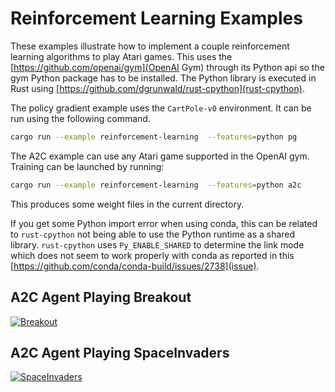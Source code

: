 # Reinforcement Learning Examples

These examples illustrate how to implement a couple reinforcement learning
algorithms to play Atari games.
This uses the [https://github.com/openai/gym](OpenAI Gym) through its Python
api so the gym Python package has to be installed.
The Python library is executed in Rust using
[https://github.com/dgrunwald/rust-cpython](rust-cpython).

The policy gradient example uses the `CartPole-v0` environment. It can be
run using the following command.

```bash
cargo run --example reinforcement-learning  --features=python pg
```

The A2C example can use any Atari game supported in the OpenAI gym.
Training can be launched by running:

```bash
cargo run --example reinforcement-learning  --features=python a2c
```

This produces some weight files in the current directory.

If you get some Python import error when using conda, this can
be related to `rust-cpython` not being able to use the Python
runtime as a shared library. `rust-cpython` uses
`Py_ENABLE_SHARED` to determine the link mode which does not
seem to work properly with conda as reported in this
[https://github.com/conda/conda-build/issues/2738](issue).

## A2C Agent Playing Breakout
[![Breakout](https://img.youtube.com/vi/Zk6j7fC1C6M/0.jpg)](https://www.youtube.com/watch?v=Zk6j7fC1C6M)
## A2C Agent Playing SpaceInvaders
[![SpaceInvaders](https://img.youtube.com/vi/p16n4w3aE8k/0.jpg)](https://www.youtube.com/watch?v=p16n4w3aE8k)
